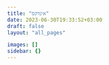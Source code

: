 ```yaml
---
title: "אינדקס"
date: 2023-06-30T19:33:52+03:00
draft: false
layout: "all_pages"

images: []
sidebar: {}
---
```

